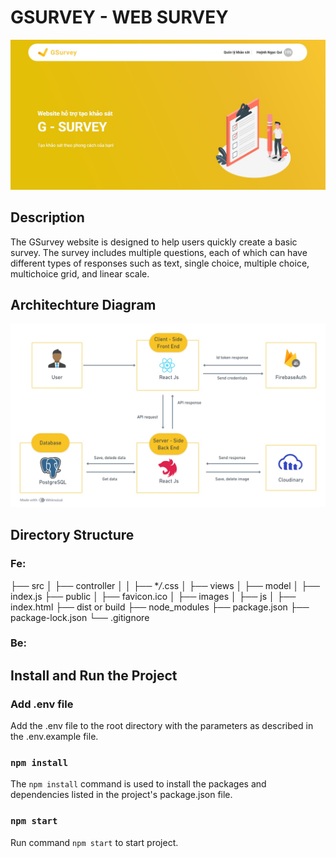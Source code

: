 # GSURVEY - WEB SURVEY

<img src="./assets/images/home.jpg" width="800"/>

## Description

The GSurvey website is designed to help users quickly create a basic survey. The survey includes multiple questions, each of which can have different types of responses such as text, single choice, multiple choice, multichoice grid, and linear scale.

## Architechture Diagram

<img src="./assets/images/architechture-diagram.jpg"/>

## Directory Structure

### Fe:

├── src
│ ├── controller
│ │ ├── \*_/_.css
│ ├── views
│ ├── model
│ ├── index.js
├── public
│ ├── favicon.ico
│ ├── images
│ ├── js
│ ├── index.html
├── dist or build
├── node_modules
├── package.json
├── package-lock.json
└── .gitignore

### Be:

## Install and Run the Project

### Add .env file

Add the .env file to the root directory with the parameters as described in the .env.example file.

### `npm install`

The `npm install` command is used to install the packages and dependencies listed in the project's package.json file.

### `npm start`

Run command `npm start` to start project.
